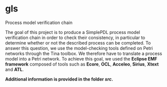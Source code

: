 # gls
Process model verification chain

The goal of this project is to produce a SimplePDL process model verification chain in order to check their consistency, in particular to determine whether or not the described process can be completed. To answer this question, we use the model-checking tools defined on Petri networks through the Tina toolbox. We therefore have to translate a process model into a Petri network.
To achieve this goal, we used the **Eclipse EMF framework** composed of tools such as **Ecore**, **OCL**, **Acceleo**, **Sirius**, **Xtext** and **ATL**.

**Additional information is provided in the folder *src*.**

